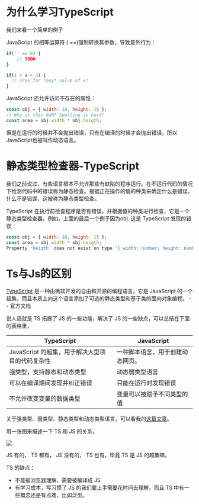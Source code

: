 # 为什么学习TypeScript

我们来看一个简单的例子

JavaScript 的相等运算符 ( ==)强制转换其参数，导致意外行为：

```js
if('' == 0) {
	// TODO
}

if(1 < x < 3) {
  // True for *any* value of x!
}
```

JavaScript 还允许访问不存在的属性：

```js
const obj = { width: 10, height: 15 };
// Why is this NaN? Spelling is hard!
const area = obj.width * obj.heigth;
```

但是在运行的时候并不会抛出错误，只有在编译的时候才会抛出错误，所以JavaScript也被叫作动态语言。

# 静态类型检查器-TypeScript

我们之前说过，有些语言根本不允许那些有缺陷的程序运行。在不运行代码的情况下检测代码中的错误称为静态检查。根据正在操作的值的种类来确定什么是错误，什么不是错误，这被称为静态类型检查。

TypeScript 在执行前检查程序是否有错误，并根据值的种类进行检查，它是一个静态类型检查器。例如，上面的最后一个例子因为obj. 这是 TypeScript 发现的错误：

```js
const obj = { width: 10, height: 15 };
const area = obj.width * obj.heigth;
Property 'heigth' does not exist on type '{ width: number; height: number; }'. Did you mean 'height'?
```

# Ts与Js的区别

[TypeScript](https://link.juejin.cn/?target=https%3A%2F%2Fwww.typescriptlang.org%2F) 是一种由微软开发的自由和开源的编程语言。它是 JavaScript 的一个超集，而且本质上向这个语言添加了可选的静态类型和基于类的面向对象编程。 -- 官方文档

说人话就是 TS 拓展了 JS 的一些功能，解决了 JS 的一些缺点，可以总结在下面的表格里，

| TypeScript                    | JavaScript       |
| ----------------------------- | ---------------- |
| JavaScript 的超集，用于解决大型项目的代码复杂性 | 一种脚本语言，用于创建动态网页。 |
| 强类型，支持静态和动态类型                 | 动态弱类型语言          |
| 可以在编译期间发现并纠正错误                | 只能在运行时发现错误       |
| 不允许改变变量的数据类型                  | 变量可以被赋予不同类型的值    |

关于强类型、弱类型、静态类型和动态类型语言，可以看我的[这篇文章](https://juejin.cn/post/6844903933463232519)。

用一张图来描述一下 TS 和 JS 的关系，

![](https://p3-juejin.byteimg.com/tos-cn-i-k3u1fbpfcp/0e7cd2fef6044e1db276db0561a24bb5~tplv-k3u1fbpfcp-zoom-1.image)

JS 有的， TS 都有， JS 没有的， TS 也有，毕竟 TS 是 JS 的超集嘛。

TS 的缺点：

-   不能被浏览器理解，需要被编译成 JS
-   有学习成本，写习惯了 JS 的我们要上手需要花时间去理解，而且 TS 中有一些概念还是有点难，比如泛型。